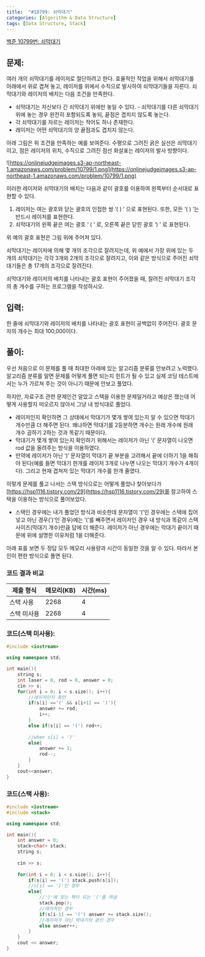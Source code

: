 ```yaml
---
title:  "#10799: 쇠막대기"
categories: [Algorithm & Data Structure]
tags: [Data Structure, Stack]
---
```


[백준 10799번: 쇠막대기](https://www.acmicpc.net/problem/10799)

## 문제:

여러 개의 쇠막대기를 레이저로 절단하려고 한다. 효율적인 작업을 위해서 쇠막대기를 아래에서 위로 겹쳐 놓고, 레이저를 위에서 수직으로 발사하여 쇠막대기들을 자른다. 쇠막대기와 레이저의 배치는 다음 조건을 만족한다.

- 쇠막대기는 자신보다 긴 쇠막대기 위에만 놓일 수 있다. - 쇠막대기를 다른 쇠막대기 위에 놓는 경우 완전히 포함되도록 놓되, 끝점은 겹치지 않도록 놓는다.
- 각 쇠막대기를 자르는 레이저는 적어도 하나 존재한다.
- 레이저는 어떤 쇠막대기의 양 끝점과도 겹치지 않는다.

아래 그림은 위 조건을 만족하는 예를 보여준다. 수평으로 그려진 굵은 실선은 쇠막대기이고, 점은 레이저의 위치, 수직으로 그려진 점선 화살표는 레이저의 발사 방향이다.

![https://onlinejudgeimages.s3-ap-northeast-1.amazonaws.com/problem/10799/1.png](https://onlinejudgeimages.s3-ap-northeast-1.amazonaws.com/problem/10799/1.png)

이러한 레이저와 쇠막대기의 배치는 다음과 같이 괄호를 이용하여 왼쪽부터 순서대로 표현할 수 있다.

1. 레이저는 여는 괄호와 닫는 괄호의 인접한 쌍 ‘( ) ’ 으로 표현된다. 또한, 모든 ‘( ) ’는 반드시 레이저를 표현한다.
2. 쇠막대기의 왼쪽 끝은 여는 괄호 ‘ ( ’ 로, 오른쪽 끝은 닫힌 괄호 ‘) ’ 로 표현된다.

위 예의 괄호 표현은 그림 위에 주어져 있다.

쇠막대기는 레이저에 의해 몇 개의 조각으로 잘려지는데, 위 예에서 가장 위에 있는 두 개의 쇠막대기는 각각 3개와 2개의 조각으로 잘려지고, 이와 같은 방식으로 주어진 쇠막대기들은 총 17개의 조각으로 잘려진다.

쇠막대기와 레이저의 배치를 나타내는 괄호 표현이 주어졌을 때, 잘려진 쇠막대기 조각의 총 개수를 구하는 프로그램을 작성하시오.

## 입력:

한 줄에 쇠막대기와 레이저의 배치를 나타내는 괄호 표현이 공백없이 주어진다. 괄호 문자의 개수는 최대 100,000이다.

## 풀이:

우선 처음으로 이 문제를 풀 때 최대한 아래에 있는 알고리즘 분류를 안보려고 노력했다. 알고리즘 분류를 알면 문제를 어떻게 풀면 되는지 힌트가 될 수 있고 실제 코딩 테스트에서는 누가 가르쳐 주는 것이 아니기 때문에 안보고 풀었다.

하지만, 자료구조 관련 문제인건 알았고 스택을 이용한 문제일거라고 예상은 했는데 어떻게 사용할지 떠오르지 않아서 그냥 내 방식대로 풀었다.

- 레이저인지 확인하면 그 상태에서 막대기가 몇개 쌓여 있는지 알 수 있으면 막대기 개수만큼 더 해주면 된다. 왜냐하면 막대기를 2등분하면 개수는 원래 개수에 원래 개수 곱하기 2하는 것과 똑같기 때문이다.
- 막대기가 몇개 쌓여 있는지 확인하기 위해서는 레이저가 아닌 ‘(’ 문자열이 나오면 rod 값을 올려주는 방식을 이용하였다.
- 만약에 레이저가 아닌 ‘)’ 문자열이 막대기 끝 부분을 고려해서 끝에 더하기 1을 해줘야 된다(예를 들면 막대기 한개를 레이저 3개로 나누면 나오는 막대기 개수가 4개이다). 그리고 현재 겹쳐저 있는 막대기 개수를 한개 줄였다.

이렇게 문제를 풀고 나서는 스택 방식으로는 어떻게 풀었나 찾아보다가 [https://hsp1116.tistory.com/29](https://hsp1116.tistory.com/29)를 참고하여 스택을 이용하는 방식으로 풀어보았다.

- 스택인 경우에는 내가 풀었던 방식과 비슷한데 문자열이 ‘(’인 경우에는 스택에 집어 넣고 아닌 경우(’)’인 경우)에는 ‘(’를 빼주면서 레이저인 경우 내 방식과 똑같이 스택 사이즈(막대기 개수)만큼 답에 더 해준다. 레이저가 아닌 경우에는 막대기 끝이기 때문에 위에 설명한 이유처럼 1을 더해준다.

아래 표를 보면 두 정답 모두 메모리 사용량과 시간이 동일한 것을 알 수 있다. 따라서 본인이 편한 방식으로 풀면 된다.

### 코드 결과 비교

|제출 형식|메모리(KB)|시간(ms)|
|------|---|---|
|스택 사용|2268|4|
|스택 미사용|2268|4|

### 코드(스택 미사용):

```cpp
#include <iostream>

using namespace std;

int main(){
	string s;
	int laser = 0, rod = 0, answer = 0;
	cin >> s;
	for(int i = 0; i < s.size(); i++){
		//레이저인지 확인
		if(s[i] =='(' && s[i+1] == ')'){
			answer += rod;
			i++;
		}
		else if(s[i] == '(') rod++;
		
		//when s[i] = ')'
		else{
			answer += 1;
			rod--;
		}
	}
	cout<<answer;
}
```

### 코드(스택 사용):

```cpp
#include <iostream>
#include <stack>

using namespace std;

int main(){
	int answer = 0; 
	stack<char> stack;
	string s;
	
	cin >> s;
	
	for(int i = 0; i < s.size(); i++){
		if(s[i] == '(') stack.push(s[i]);
		//s[i] == ')'인 경우
		else{
			//')'에 맞는 짝이 되는 '('를 꺼냄 
			stack.pop();
			//레이저인 경우
			if(s[i-1] == '(') answer += stack.size();
			//레이저가 아닌 막대기의 끝인 경우 
			else answer++;
		}
	}
	cout << answer;
}
```
